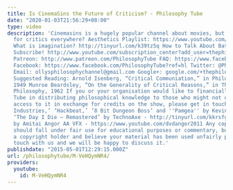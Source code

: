 ```yaml
---
title: Is CinemaSins the Future of Criticism? - Philosophy Tube
date: "2020-01-03T21:56:29+08:00"
type: video
description: 'Cinemasins is a hugely popular channel about movies, but is it a model
  for critics everywhere? Aesthetics Playlist: https://www.youtube.com/playlist?list=PLvoAL-KSZ32d-ywRVwELJOl61bKwjzw6h
  What is imagination? http://tinyurl.com/k39tz5q How to Talk About Batman? http://tinyurl.com/k6mco9h
  Subscribe! http://www.youtube.com/subscription_center?add_user=thephilosophytube
  Patreon: http://www.patreon.com/PhilosophyTube FAQ: https://www.facebook.com/PhilosophyTube/posts/460163027465168
  Facebook: https://www.facebook.com/PhilosophyTube?ref=hl Twitter: @PhilosophyTube
  Email: ollysphilosophychannel@gmail.com Google+: google.com/+thephilosophytube realphilosophytube.tumblr.com
  Suggested Reading: Arnold Isenberg, “Critical Communiation,” in Philosophical Review,
  1949 Munroe Beardsley, “On the Generality of Critical Reasons,” in The Journal of
  Philosophy, 1962 If you or your organisation would like to financially support Philosophy
  Tube in distributing philosophical knowledge to those who might not otherwise have
  access to it in exchange for credits on the show, please get in touch! Music: ‘Latin
  Industries,’ ‘Hackbeat,’ ‘8 Bit Dungeon Boss’ and ''Pamgea'' by Kevin MacLeod (incompetech.com)
  ‘The Day I Die – Remastered’ by TechnoAxe - http://tinyurl.com/kkrsfgg Title Animation
  by Amitai Angor AA VFX - https://www.youtube.com/dvdangor2011 Any copyrighted material
  should fall under fair use for educational purposes or commentary, but if you are
  a copyright holder and believe your material has been used unfairly please get in
  touch with us and we will be happy to discuss it.'
publishdate: "2015-05-01T12:29:15.000Z"
url: /philosophytube/M-VeHQymNR4/
providers:
  youtube:
    id: M-VeHQymNR4
---
```

